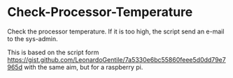 # Check-Processor-Temperature

Check the processor temperature. If it is too high, the script send an e-mail to the sys-admin.

This is based on the script form https://gist.github.com/LeonardoGentile/7a5330e6bc55860feee5d0dd79e7965d with the same aim, but for a raspberry pi.


